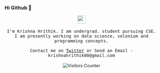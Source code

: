 ### Hi Github 👋

<p align="center">
  <img src="https://user-images.githubusercontent.com/5679180/79618120-0daffb80-80be-11ea-819e-d2b0fa904d07.gif" width="27px">
  <br><br>
  <samp>
  I'm Krishna Hrithik. I am undergrad. student pursuing CSE. I am presently working on data science, selenium and programming concepts.  
     <br><br>Contact me on <a href="https://twitter.com/krishnahrithik1">Twitter</a> or <c>Send an Email - krishnahrithik00@gmail.com</c>
  </samp>
<br><br>
    <img src="https://visitor-badge.glitch.me/badge?page_id=kh-2000.kh-2000" alt="Visitors Counter">
</p>

<!--
**kh-2000/kh-2000** is a ✨ _special_ ✨ repository because its `README.md` (this file) appears on your GitHub profile.

Here are some ideas to get you started:

- 🔭 I’m currently working on ...
- 🌱 I’m currently learning ...
- 👯 I’m looking to collaborate on ...
- 🤔 I’m looking for help with ...
- 💬 Ask me about ...
- 📫 How to reach me: ...
- 😄 Pronouns: ...
- ⚡ Fun fact: ...
-->
